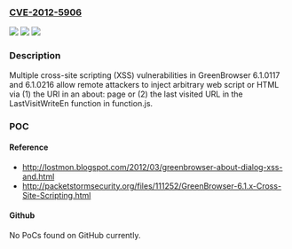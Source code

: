 ### [CVE-2012-5906](https://cve.mitre.org/cgi-bin/cvename.cgi?name=CVE-2012-5906)
![](https://img.shields.io/static/v1?label=Product&message=n%2Fa&color=blue)
![](https://img.shields.io/static/v1?label=Version&message=n%2Fa&color=blue)
![](https://img.shields.io/static/v1?label=Vulnerability&message=n%2Fa&color=brighgreen)

### Description

Multiple cross-site scripting (XSS) vulnerabilities in GreenBrowser 6.1.0117 and 6.1.0216 allow remote attackers to inject arbitrary web script or HTML via (1) the URI in an about: page or (2) the last visited URL in the LastVisitWriteEn function in function.js.

### POC

#### Reference
- http://lostmon.blogspot.com/2012/03/greenbrowser-about-dialog-xss-and.html
- http://packetstormsecurity.org/files/111252/GreenBrowser-6.1.x-Cross-Site-Scripting.html

#### Github
No PoCs found on GitHub currently.

